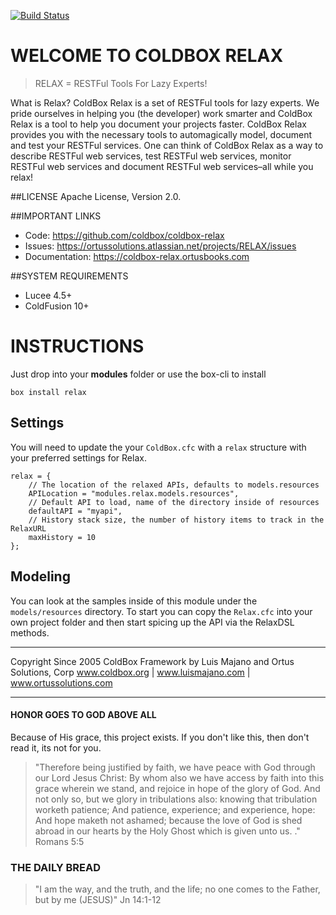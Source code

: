 [![Build Status](https://travis-ci.org/coldbox-modules/coldbox-relax.svg?branch=development)](https://travis-ci.org/coldbox-modules/coldbox-relax)

WELCOME TO COLDBOX RELAX
========================================

>RELAX = RESTFul Tools For Lazy Experts!

What is Relax? ColdBox Relax is a set of RESTFul tools for lazy experts. We pride ourselves in helping you (the developer) work smarter and 
ColdBox Relax is a tool to help you document your projects faster. ColdBox Relax provides you with the necessary tools to 
automagically model, document and test your RESTFul services. One can think of ColdBox Relax as a way to describe RESTFul web services, 
test RESTFul web services, monitor RESTFul web services and document RESTFul web services–all while you relax!

##LICENSE
Apache License, Version 2.0.

##IMPORTANT LINKS
- Code: https://github.com/coldbox/coldbox-relax
- Issues: https://ortussolutions.atlassian.net/projects/RELAX/issues
- Documentation: https://coldbox-relax.ortusbooks.com

##SYSTEM REQUIREMENTS
- Lucee 4.5+
- ColdFusion 10+

INSTRUCTIONS
============

Just drop into your **modules** folder or use the box-cli to install

`box install relax`

## Settings
You will need to update the your `ColdBox.cfc` with a `relax` structure with your preferred settings for Relax.  
 
```
relax = {
    // The location of the relaxed APIs, defaults to models.resources
    APILocation = "modules.relax.models.resources",
    // Default API to load, name of the directory inside of resources
    defaultAPI = "myapi",
    // History stack size, the number of history items to track in the RelaxURL
    maxHistory = 10
};
```

## Modeling
You can look at the samples inside of this module under the `models/resources` directory.  To start you can copy the `Relax.cfc` into your own project folder and then start spicing up the API via the RelaxDSL methods.


********************************************************************************
Copyright Since 2005 ColdBox Framework by Luis Majano and Ortus Solutions, Corp
www.coldbox.org | www.luismajano.com | www.ortussolutions.com
********************************************************************************
#### HONOR GOES TO GOD ABOVE ALL
Because of His grace, this project exists. If you don't like this, then don't read it, its not for you.

>"Therefore being justified by faith, we have peace with God through our Lord Jesus Christ:
By whom also we have access by faith into this grace wherein we stand, and rejoice in hope of the glory of God.
And not only so, but we glory in tribulations also: knowing that tribulation worketh patience;
And patience, experience; and experience, hope:
And hope maketh not ashamed; because the love of God is shed abroad in our hearts by the 
Holy Ghost which is given unto us. ." Romans 5:5

### THE DAILY BREAD
 > "I am the way, and the truth, and the life; no one comes to the Father, but by me (JESUS)" Jn 14:1-12
